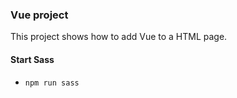 ### Vue project

This project shows how to add Vue to a HTML page.
 

#### Start Sass 
* `npm run sass`
